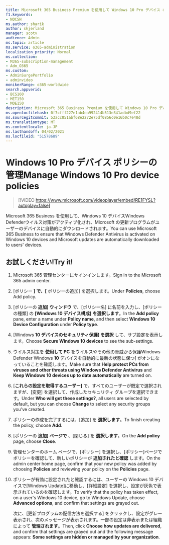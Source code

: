 ```yaml
---
title: Microsoft 365 Business Premium を使用して Windows 10 Pro デバイス ポリシーを管理する
f1.keywords:
- NOCSH
ms.author: sharik
author: skjerland
manager: scotv
audience: Admin
ms.topic: article
ms.service: o365-administration
localization_priority: Normal
ms.collection:
- M365-subscription-management
- Adm_O365
ms.custom:
- AdminSurgePortfolio
- adminvideo
monikerRange: o365-worldwide
search.appverid:
- BCS160
- MET150
- MOE150
description: Microsoft 365 Business Premium を使用して Windows 10 Pro デバイス ポリシーを管理する方法について説明します。
ms.openlocfilehash: 0f7cfff227e1ab4ea992414b513e341adbd9ef22
ms.sourcegitcommit: 53acc851abf68e2272e75df0856c0e16b0c7e48d
ms.translationtype: MT
ms.contentlocale: ja-JP
ms.lasthandoff: 04/02/2021
ms.locfileid: "51578689"
---
```

# <a name="manage-windows-10-pro-device-policies"></a><span data-ttu-id="e587e-103">Windows 10 Pro デバイス ポリシーの管理</span><span class="sxs-lookup"><span data-stu-id="e587e-103">Manage Windows 10 Pro device policies</span></span>

> [!VIDEO https://www.microsoft.com/videoplayer/embed/RE1FYSL?autoplay=false]

<span data-ttu-id="e587e-104">Microsoft 365 Business を使用して、Windows 10 デバイスWindows Defenderウイルス対策がアクティブ化され、Microsoft の更新プログラムがユーザーのデバイスに自動的にダウンロードされます。</span><span class="sxs-lookup"><span data-stu-id="e587e-104">You can use Microsoft 365 Business to ensure that Windows Defender Antivirus is activated on Windows 10 devices and Microsoft updates are automatically downloaded to users' devices.</span></span>

## <a name="try-it"></a><span data-ttu-id="e587e-105">お試しください!</span><span class="sxs-lookup"><span data-stu-id="e587e-105">Try it!</span></span>

1. <span data-ttu-id="e587e-106">Microsoft 365 管理センターにサインインします。</span><span class="sxs-lookup"><span data-stu-id="e587e-106">Sign in to the Microsoft 365 admin center.</span></span>
1. <span data-ttu-id="e587e-107">[ポリシー **] で、[** ポリシーの追加] を選択します。</span><span class="sxs-lookup"><span data-stu-id="e587e-107">Under **Policies**, choose Add policy.</span></span>
1. <span data-ttu-id="e587e-108">[ポリシーの **追加] ウィンドウ** で、[ポリシー名] に名前を入力し、[ポリシーの種類] の **[Windows 10 デバイス構成]** **を選択します**。</span><span class="sxs-lookup"><span data-stu-id="e587e-108">In the **Add policy** pane, enter a name under **Policy name**, and then select **Windows 10 Device Configuration** under **Policy type**.</span></span>
1. <span data-ttu-id="e587e-109">[Windows **10 デバイスのセキュリティ保護] を選択** して、サブ設定を表示します。</span><span class="sxs-lookup"><span data-stu-id="e587e-109">Choose **Secure Windows 10 devices** to see the sub-settings.</span></span>
1. <span data-ttu-id="e587e-110">ウイルス対策を **使用して PC** をウイルスやその他の脅威から保護Windows Defender Windows **10** デバイスを自動的に最新の状態に保つ] がオンになっていることを確認します。</span><span class="sxs-lookup"><span data-stu-id="e587e-110">Make sure that **Help protect PCs from viruses and other threats using Windows Defender Antivirus** and **Keep Windows 10 devices up to date automatically** are turned on.</span></span>
1. <span data-ttu-id="e587e-111">[**これらの設定を取得するユーザー]** で、すべてのユーザーが既定で選択されますが、[変更] を選択して、作成したセキュリティ グループを選択できます。</span><span class="sxs-lookup"><span data-stu-id="e587e-111">Under **Who will get these settings?**, all users are selected by default, but you can choose **Change** to select any security groups you've created.</span></span>
1. <span data-ttu-id="e587e-112">ポリシーの作成を完了するには、[追加] を **選択します**。</span><span class="sxs-lookup"><span data-stu-id="e587e-112">To finish creating the policy, choose **Add**.</span></span>
1. <span data-ttu-id="e587e-113">[ポリシーの **追加] ページで** 、[閉じる] を **選択します**。</span><span class="sxs-lookup"><span data-stu-id="e587e-113">On the **Add policy** page, choose **Close**.</span></span>
1. <span data-ttu-id="e587e-114">管理センターのホーム ページで、[ポリシー] を選択し、[ポリシー]ページでポリシーを確認して、新しいポリシーが **追加されたと確認** します。</span><span class="sxs-lookup"><span data-stu-id="e587e-114">On the admin center home page, confirm that your new policy was added by choosing **Policies** and reviewing your policy on the **Policies** page.</span></span>
1. <span data-ttu-id="e587e-115">ポリシーが有効に設定されたと確認するには、ユーザーの Windows 10 デバイスで[Windows Update]に移動し、[詳細設定] を選択し、設定が灰色で表示されているのを確認します。</span><span class="sxs-lookup"><span data-stu-id="e587e-115">To verify that the policy has taken effect, on a user's Windows 10 device, go to Windows Update, choose **Advanced options**, and confirm that settings are grayed out.</span></span>

    <span data-ttu-id="e587e-116">次に、[更新プログラムの配信方法を選択する] をクリックし、設定がグレー表示され、次のメッセージが表示されます。一部の設定は非表示または組織によって **管理されます**。</span><span class="sxs-lookup"><span data-stu-id="e587e-116">Then, click **Choose how updates are delivered**, and confirm that settings are grayed out and the following message appears: **Some settings are hidden or managed by your organization**.</span></span>

